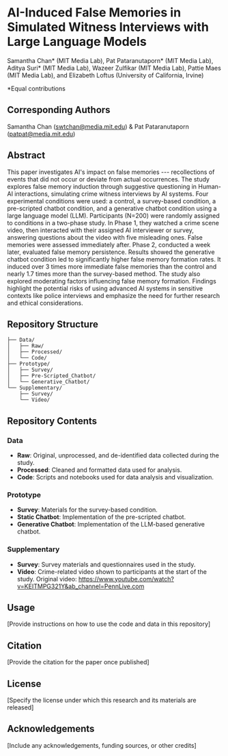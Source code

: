 # AI-Induced False Memories in Simulated Witness Interviews with Large Language Models
Samantha Chan* (MIT Media Lab), Pat Pataranutaporn* (MIT Media Lab), Aditya Suri* (MIT Media Lab), Wazeer Zulfikar (MIT Media Lab), Pattie Maes (MIT Media Lab), and Elizabeth Loftus (University of California, Irvine)

*Equal contributions

## Corresponding Authors
Samantha Chan (swtchan@media.mit.edu) & Pat Pataranutaporn (patpat@media.mit.edu)

## Abstract

This paper investigates AI's impact on false memories --- recollections of events that did not occur or deviate from actual occurrences. The study explores false memory induction through suggestive questioning in Human-AI interactions, simulating crime witness interviews by AI systems. Four experimental conditions were used: a control, a survey-based condition, a pre-scripted chatbot condition, and a generative chatbot condition using a large language model (LLM). Participants (N=200) were randomly assigned to conditions in a two-phase study. In Phase 1, they watched a crime scene video, then interacted with their assigned AI interviewer or survey, answering questions about the video with five misleading ones. False memories were assessed immediately after. Phase 2, conducted a week later, evaluated false memory persistence. Results showed the generative chatbot condition led to significantly higher false memory formation rates. It induced over 3 times more immediate false memories than the control and nearly 1.7 times more than the survey-based method. The study also explored moderating factors influencing false memory formation. Findings highlight the potential risks of using advanced AI systems in sensitive contexts like police interviews and emphasize the need for further research and ethical considerations.

## Repository Structure

```
├── Data/
│   ├── Raw/
│   ├── Processed/
│   └── Code/
├── Prototype/
│   ├── Survey/
│   ├── Pre-Scripted_Chatbot/
│   └── Generative_Chatbot/
└── Supplementary/
    ├── Survey/
    └── Video/
```


## Repository Contents

### Data

- **Raw**: Original, unprocessed, and de-identified data collected during the study.
- **Processed**: Cleaned and formatted data used for analysis.
- **Code**: Scripts and notebooks used for data analysis and visualization.

### Prototype

- **Survey**: Materials for the survey-based condition.
- **Static Chatbot**: Implementation of the pre-scripted chatbot.
- **Generative Chatbot**: Implementation of the LLM-based generative chatbot.

### Supplementary
- **Survey**: Survey materials and questionnaires used in the study.
- **Video**: Crime-related video shown to participants at the start of the study. Original video: https://www.youtube.com/watch?v=KEITMPG321Y&ab_channel=PennLive.com 

## Usage

[Provide instructions on how to use the code and data in this repository]

## Citation

[Provide the citation for the paper once published]

## License

[Specify the license under which this research and its materials are released]

## Acknowledgements

[Include any acknowledgements, funding sources, or other credits]
